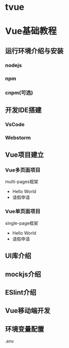 # tvue
# Vue基础教程

## 运行环境介绍与安装

### nodejs

### npm

### cnpm(可选)

## 开发IDE搭建

### VsCode

### Webstorm

## Vue项目建立

### Vue多页面项目
multi-pages框架
* Hello World
* 请假申请

### Vue单页面项目
single-page框架
* Hello World
* 请假申请

## UI库介绍

## mockjs介绍

## ESlint介绍

## Vue移动端开发

## 环境变量配置 
.env